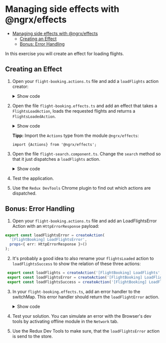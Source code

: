 # Managing side effects with @ngrx/effects

* [Managing side effects with @ngrx/effects](#managing-side-effects-with-ngrxeffects)
  * [Creating an Effect](#creating-an-effect)
  * [Bonus: Error Handling](#bonus-error-handling)

In this exercise you will create an effect for loading flights.

## Creating an Effect

1. Open your ``flight-booking.actions.ts`` file and add a ``loadFlights`` action creator:

    <details>
    <summary>Show code</summary>
    <p>

    ```TypeScript
    [...]

    export const loadFlights = createAction(
        '[FlightBooking] LoadFlights',
        props<{ from: string, to: string, urgent: boolean }>()
    );
    ```

    </p>
    </details>


2. Open the file ``flight-booking.effects.ts`` and add an effect that takes a ``FlightsLoadAction``, loads the requested flights and returns a ``FlightsLoadedAction``.

    <details>
    <summary>Show code</summary>
    <p>

    ```TypeScript
    @Injectable()
    export class FlightBookingEffects {
        loadFlights$ = createEffect((): Observable<any> => 
            this.actions$.pipe(
                ofType(loadFlights), 
                switchMap((action) => this.flightService.find(action.from, action.to, action.urgent)),
                map((flights) => flightsLoaded({ flights }))
            )
        );

        constructor(private actions$: Actions, private flightService: FlightService) {}
    }
    ```

    </p>
    </details>

    **Tipp:** Import the ``Actions`` type from the module ``@ngrx/effects``: 
    
    ``import {Actions} from '@ngrx/effects';``


3. Open the file ``flight-search.component.ts``. Change the ``search`` method so that it just dispatches a ``loadFlights`` action.

    <details>
    <summary>Show code</summary>
    <p>

    ```TypeScript
    search(): void {
      if (!this.from || !this.to) {
        return;
      }

      // New:
      this.store.dispatch(loadFlights({
          from: this.from, 
          to: this.to, 
          urgent: this.urgent
        }));
      
      // Old:
      /*
      this.flightService
          .find(this.from, this.to, this.urgent)
          .subscribe(
            flights => { 
              this.store.dispatch(new flightsLoaded({flights}));
            },
            error => {
              console.error('error', error);
            } 
          );
      */
    }

    ```

    </p>
    </details>

4. Test the application.

5. Use the ``Redux DevTools`` Chrome plugin to find out which actions are dispatched.

## Bonus: Error Handling

1. Open your ``flight-booking.actions.ts`` file and add an LoadFlightsError Action with an ``HttpErrorResponse`` payload:

  ```typescript
  export const loadFlightsError = createAction(
    '[FlightBooking] LoadFlightsError',
    props<{ err: HttpErrorResponse }>()
  );
  ```

2. It's probably a good idea to also rename your ``flightsLoaded`` action to ``loadFlightsSuccess`` to show the relation of these three actions:

  ```typescript
   export const loadFlights = createAction('[FlightBooking] LoadFlights', props<{ from: string; to: string; urgent: boolean }>());
   export const loadFlightsError = createAction('[FlightBooking] LoadFlightsError', props<{ err: HttpErrorResponse }>());
   export const loadFlightsSuccess = createAction('[FlightBooking] LoadFlightsSuccess', props<{ flights: Flight[] }>());
  ```

3. In your ``flight-booking.effects.ts``, add an error handler to the switchMap. This error handler should return the ``loadFlightError`` action.

    <details>
    <summary>Show code</summary>
    <p>
    
    ```typescript
        loadFlightBookings$ = createEffect((): Observable<FlightBookingActions> => this.actions$.pipe(
            ofType(loadFlights),
            switchMap((action) => this.flightService.find(action.from, action.to, action.urgent).pipe(
                map((flights) => loadFlightsSuccess({ flights })),
                catchError((err) => of(loadFlightsError({ err })))
            )),
        ));
    ```
    
    </p>  
    </details>

4. Test your solution. You can simulate an error with the Browser's dev tools by activating offline module in the ``Network`` tab.
   
5. Use the Redux Dev Tools to make sure, that the ``loadFlightsError`` action is send to the store.
